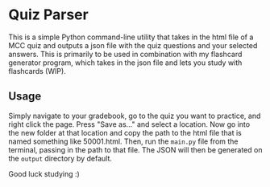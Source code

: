 # Quiz Parser

This is a simple Python command-line utility that takes in the html file of a MCC quiz and outputs
a json file with the quiz questions and your selected answers. This is primarily to be used
in combination with my flashcard generator program, which takes in the json file and lets you 
study with flashcards (WIP).

## Usage
Simply navigate to your gradebook, go to the quiz you want to practice, and right click the page.
Press "Save as..." and select a location. Now go into the new folder at that location and copy the path
to the html file that is named something like 50001.html. Then, run the `main.py` file from the terminal,
passing in the path to that file. The JSON will then be generated on the `output` directory by default.

Good luck studying :)
